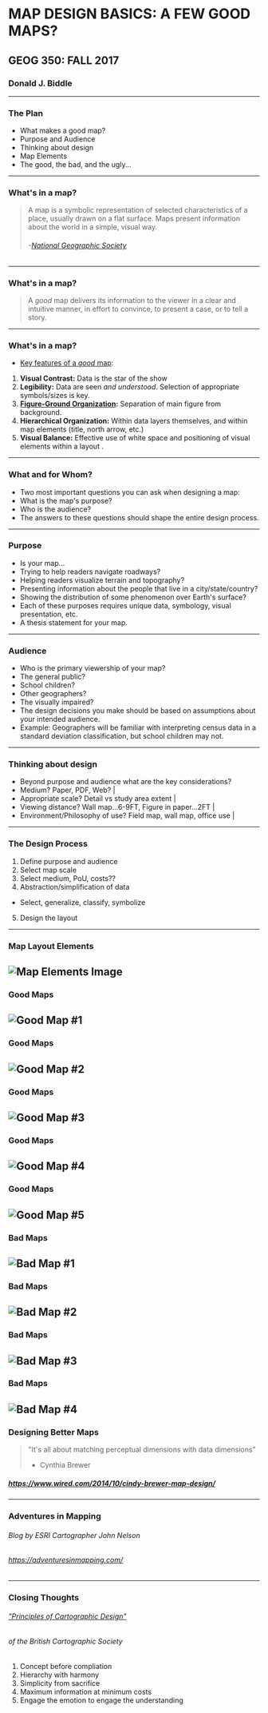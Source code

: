 # MAP DESIGN BASICS: A FEW GOOD MAPS?
## GEOG 350: FALL 2017

### Donald J. Biddle
---
### The Plan
- What makes a good map?
- Purpose and Audience
- Thinking about design
- Map Elements
- The good, the bad, and the ugly...
---
### What's in a map?
 > A map is a symbolic representation of selected characteristics of a place, usually drawn on a flat surface. Maps present information about the world in a simple, visual way.
 > ###### -[National Geographic Society](https://www.nationalgeographic.org/encyclopedia/map/)
---
### What's in a map?
 > A *good* map delivers its information to the viewer in a clear and intuitive manner, in effort to convince, to present a case, or to tell a story. 
---
### What's in a map?
- [Key features of a *good* map](http://www.esri.com/news/arcuser/0112/make-maps-people-want-to-look-at.html):
 1. **Visual Contrast:** Data is the star of the show
 2. **Legibility:** Data are seen *and understood*. Selection of appropriate symbols/sizes is key.
 3. **[Figure-Ground Organization](https://blogs.esri.com/esri/arcgis/2011/02/15/graphic-design-principles-for-mapping-figure-ground-organization/):** Separation of main figure from background. 
 4. **Hierarchical Organization:** Within data layers themselves, and within map elements (title, north arrow, etc.)
 5. **Visual Balance:** Effective use of white space and positioning of visual elements within a layout .
---
### What and for Whom?
- Two most important questions you can ask when designing a map: 
 - What is the map's purpose?
 - Who is the audience? 
- The answers to these questions should shape the entire design process.
---
### Purpose
- Is your map...
 - Trying to help readers navigate roadways? 
 - Helping readers visualize terrain and topography?
 - Presenting information about the people that live in a city/state/country?
 - Showing the distribution of some phenomenon over Earth's surface? 
- Each of these purposes requires unique data, symbology, visual presentation, etc. 
- A thesis statement for your map.
---
### Audience
- Who is the primary viewership of your map?
 - The general public?
 - School children? 
 - Other geographers? 
 - The visually impaired?
- The design decisions you make should be based on assumptions about your intended audience.
- Example: Geographers will be familiar with interpreting census data in a standard deviation classification, but school children may not.  
---
### Thinking about design
- Beyond purpose and audience what are the key considerations?
 - Medium? Paper, PDF, Web? |
 - Appropriate scale? Detail vs study area extent |
 - Viewing distance? Wall map...6-9FT, Figure in paper...2FT |
 - Environment/Philosophy of use? Field map, wall map, office use |
---
### The Design Process
1. Define purpose and audience 
2. Select map scale 
3. Select medium, PoU, costs?? 
4. Abstraction/simplification of data 
 - Select, generalize, classify, symbolize 
5. Design the layout 
---
### Map Layout Elements
![Map Elements Image](images/mapelements.jpg)
---
### Good Maps
![Good Map #1](images/goodmap.jpg)
---
### Good Maps
![Good Map #2](images/goodmap2.jpg)
---
### Good Maps
![Good Map #3](images/goodmap4.jpg)
---
### Good Maps
![Good Map #4](images/goodmap3.jpg)
---
### Good Maps
![Good Map #5](images/goodmap5.jpg)
---
### Bad Maps
![Bad Map #1](images/badmap2.png)
---
### Bad Maps
![Bad Map #2](images/badmap3.jpg)
---
### Bad Maps
![Bad Map #3](images/badmap4.jpg)
---
### Bad Maps
![Bad Map #4](images/badmap1.png)
---
### Designing Better Maps
> "It's all about matching perceptual dimensions with data dimensions" 
> - Cynthia Brewer
##### https://www.wired.com/2014/10/cindy-brewer-map-design/ 
--- 
### Adventures in Mapping
###### Blog by ESRI Cartographer John Nelson
###### https://adventuresinmapping.com/
---
### Closing Thoughts
###### ["Principles of Cartographic Design"](http://www.neercartography.com/principles-of-cartographic-design/)
###### of the British Cartographic Society
1. Concept before compliation
2. Hierarchy with harmony
3. Simplicity from sacrifice
4. Maximum information at minimum costs
5. Engage the emotion to engage the understanding
